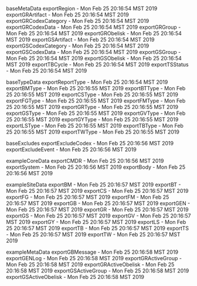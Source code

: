 

baseMetaData
exportRegion - Mon Feb 25 20:16:54 MST 2019
exportGRArtifact - Mon Feb 25 20:16:54 MST 2019
exportGRCodexCategory - Mon Feb 25 20:16:54 MST 2019
exportGRCodexData - Mon Feb 25 20:16:54 MST 2019
exportGRGroup - Mon Feb 25 20:16:54 MST 2019
exportGRObelisk - Mon Feb 25 20:16:54 MST 2019
exportGSArtifact - Mon Feb 25 20:16:54 MST 2019
exportGSCodexCategory - Mon Feb 25 20:16:54 MST 2019
exportGSCodexData - Mon Feb 25 20:16:54 MST 2019
exportGSGroup - Mon Feb 25 20:16:54 MST 2019
exportGSObelisk - Mon Feb 25 20:16:54 MST 2019
exportTBCycle - Mon Feb 25 20:16:54 MST 2019
exportTSStatus - Mon Feb 25 20:16:54 MST 2019

baseTypeData
exportReportType - Mon Feb 25 20:16:54 MST 2019
exportBMType - Mon Feb 25 20:16:55 MST 2019
exportBTType - Mon Feb 25 20:16:55 MST 2019
exportCSType - Mon Feb 25 20:16:55 MST 2019
exportFGType - Mon Feb 25 20:16:55 MST 2019
exportFMType - Mon Feb 25 20:16:55 MST 2019
exportGRType - Mon Feb 25 20:16:55 MST 2019
exportGSType - Mon Feb 25 20:16:55 MST 2019
exportGVType - Mon Feb 25 20:16:55 MST 2019
exportGYType - Mon Feb 25 20:16:55 MST 2019
exportLSType - Mon Feb 25 20:16:55 MST 2019
exportTBType - Mon Feb 25 20:16:55 MST 2019
exportTWType - Mon Feb 25 20:16:55 MST 2019

baseExcludes
exportExcludeCodex - Mon Feb 25 20:16:56 MST 2019
exportExcludeEvent - Mon Feb 25 20:16:56 MST 2019

exampleCoreData
exportCMDR - Mon Feb 25 20:16:56 MST 2019
exportSystem - Mon Feb 25 20:16:56 MST 2019
exportBody - Mon Feb 25 20:16:56 MST 2019

exampleSiteData
exportBM - Mon Feb 25 20:16:57 MST 2019
exportBT - Mon Feb 25 20:16:57 MST 2019
exportCS - Mon Feb 25 20:16:57 MST 2019
exportFG - Mon Feb 25 20:16:57 MST 2019
exportFM - Mon Feb 25 20:16:57 MST 2019
exportGB - Mon Feb 25 20:16:57 MST 2019
exportGEN - Mon Feb 25 20:16:57 MST 2019
exportGR - Mon Feb 25 20:16:57 MST 2019
exportGS - Mon Feb 25 20:16:57 MST 2019
exportGV - Mon Feb 25 20:16:57 MST 2019
exportGY - Mon Feb 25 20:16:57 MST 2019
exportLS - Mon Feb 25 20:16:57 MST 2019
exportTB - Mon Feb 25 20:16:57 MST 2019
exportTS - Mon Feb 25 20:16:57 MST 2019
exportTW - Mon Feb 25 20:16:57 MST 2019

exampleMetaData
exportGBMessage - Mon Feb 25 20:16:58 MST 2019
exportGENLog - Mon Feb 25 20:16:58 MST 2019
exportGRActiveGroup - Mon Feb 25 20:16:58 MST 2019
exportGRActiveObelisk - Mon Feb 25 20:16:58 MST 2019
exportGSActiveGroup - Mon Feb 25 20:16:58 MST 2019
exportGSActiveObelisk - Mon Feb 25 20:16:58 MST 2019
